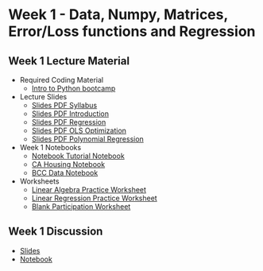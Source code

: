 # Week 1 - Data, Numpy, Matrices, Error/Loss functions and Regression

## Week 1 Lecture Material
  - Required Coding Material
    - [Intro to Python bootcamp](https://canvas.ucsd.edu/courses/70601/pages/python-resources)
  - Lecture Slides 
    - [Slides PDF Syllabus](https://drive.google.com/file/d/19A5Oj6up_eBP9J03tYMRVHHXkoFPjyNt/view?usp=sharing)
    - [Slides PDF Introduction](https://drive.google.com/file/d/1-g6bU4IeLYHEH4Z6R6jvZgK98IB2Eczc/view?usp=sharing)
    - [Slides PDF Regression](https://drive.google.com/file/d/1hC2iSwo0aIJL_ZiXqz8znma3-8lchAU2/view?usp=sharing)
    - [Slides PDF OLS Optimization](https://drive.google.com/file/d/1gYndPqXLyRWZAZvwUwAbbM3SZ5YWJvVQ/view?usp=sharing)
    - [Slides PDF Polynomial Regression](https://drive.google.com/file/d/1gXQj8ULQ3xKSUc7YJq8tYouoSXjaNEwR/view?usp=sharing)
  - Week 1 Notebooks
    - [Notebook Tutorial Notebook](https://colab.research.google.com/drive/1NGS-A5nUNNaTo2hq-mfcIty_BHXZkbPJ?usp=sharing)
    - [CA Housing Notebook](https://colab.research.google.com/drive/1jgNKGCGIkKaBXAAfRxOAhNSO4b4B7Bo2?usp=sharing)
    - [BCC Data Notebook](https://colab.research.google.com/drive/1ksEGL7SJ_wutCIyPYx7Loe5EPdOij6dJ?usp=sharing)
  - Worksheets
    - [Linear Algebra Practice Worksheet](https://drive.google.com/file/d/12s87eg8uhhKE4bj88Z-gfebSls136Xtu/view?usp=sharing)
    - [Linear Regression Practice Worksheet](https://drive.google.com/file/d/1j6MW2jw4zkK6ZmqrnDcVhnULgBPmL4XP/view?usp=sharing)
    - [Blank Participation Worksheet](https://drive.google.com/file/d/1AixFWcweyiHu_42doUkDTWcicPvB7EgQ/view?usp=sharing)
## Week 1 Discussion
  - [Slides](https://drive.google.com/file/d/1en3dr7Z7_2epjLJPm1NuRy2b81WBpTGg/view?usp=sharing)
  - [Notebook](https://colab.research.google.com/drive/13JxHyZnoBfF4Jvb0xk-yKaybM2FUCLGZ?usp=sharing)
<!--  - [Slides](https://drive.google.com/file/d/1yj0Mmw6Itprd1fITTnw8ZDTfJbfRyHVa/view?usp=sharing)
  - [Notebook](https://colab.research.google.com/drive/1tZnVj343chyHFzCrZu2TrxMVE44cishj)
## Week 2 Discussion
  - [Slides](https://drive.google.com/file/d/10yn9E3U7tFW0lkSjsVUrzHqMxEq-TG_f/view?usp=sharing)
  - [Notebook](https://colab.research.google.com/drive/1UIZZS_0Lb9NcdwoX-HTydPfCq52OCfFH?usp=sharing)

